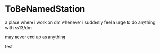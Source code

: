 # ToBeNamedStation
a place where i work on dm whenever i suddenly feel a urge to do anything with ss13/dm

may never end up as anything

test
